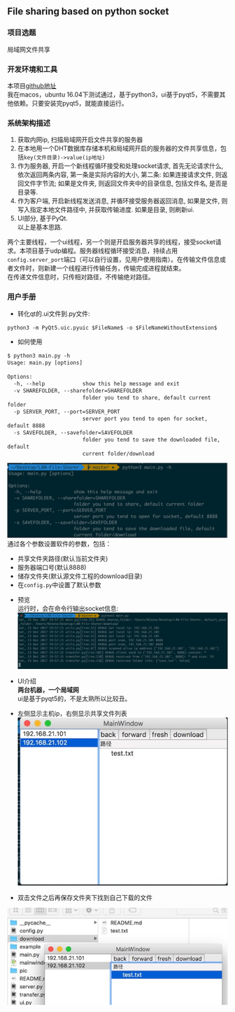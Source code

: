 ## File sharing based on python socket
### 项目选题
局域网文件共享
### 开发环境和工具
本项目[github地址](https://github.com/Hzzone/LAN-File-Sharer)  
我在macos，ubuntu 16.04下测试通过，基于python3，ui基于pyqt5，不需要其他依赖。只要安装完pyqt5，就能直接运行。

### 系统架构描述
1. 获取内网ip, 扫描局域网开启文件共享的服务器
2. 在本地用一个DHT数据库存储本机和局域网开启的服务器的文件共享信息，包括`key(文件目录)->value(ip地址)`
3. 作为服务器, 开启一个新线程循环接受和处理socket请求, 首先无论请求什么, 依次返回两条内容, 第一条是实际内容的大小, 第二条: 如果连接请求文件, 则返回文件字节流; 如果是文件夹, 则返回文件夹中的目录信息, 包括文件名, 是否是目录等.
4. 作为客户端, 开启新线程发送消息, 并循环接受服务器返回消息, 如果是文件, 则写入指定本地文件路径中, 并获取传输进度. 如果是目录, 则刷新ui.
5. UI部分, 基于PyQt.    
以上是基本思路.  
  
两个主要线程，一个ui线程，另一个则是开启服务器共享的线程，接受socket请求。本项目基于udp编程。服务器线程循环接受消息，持续占用`config.server_port`端口（可以自行设置，见用户使用指南）。在传输文件信息或者文件时，则新建一个线程进行传输任务，传输完成进程就结束。    
在传递文件信息时，只传相对路径，不传输绝对路径。  

### 用户手册  
* 转化qt的.ui文件到.py文件: 
```shell
python3 -m PyQt5.uic.pyuic $FileName$ -o $FileNameWithoutExtension$
```

* 如何使用
```shell
$ python3 main.py -h
Usage: main.py [options]

Options:
  -h, --help            show this help message and exit
  -v SHAREFOLDER, --sharefolder=SHAREFOLDER
                        folder you tend to share, default current folder
  -p SERVER_PORT, --port=SERVER_PORT
                        server port you tend to open for socket, default 8888
  -s SAVEFOLDER, --savefolder=SAVEFOLDER
                        folder you tend to save the downloaded file, default
                        current folder/download
```

![](./pic/1514030573020.jpg)  
通过各个参数设置软件的参数，包括： 
  - 共享文件夹路径(默认当前文件夹)
  - 服务器端口号(默认8888)
  - 储存文件夹(默认源文件工程的download目录)
  - 在`config.py`中设置了默认参数

* 预览  
运行时，会在命令行输出socket信息:  
![](./pic/1514030282906.jpg)  
  
* UI介绍    
**两台机器，一个局域网**    
ui是基于pyqt5的，不是太熟所以比较丑。   
* 左侧显示主机ip，右侧显示共享文件列表   
![](./pic/1514030879263.jpg)  
  
* 双击文件之后再保存文件夹下找到自己下载的文件  
  
![](./pic/1514030982984.jpg)  

